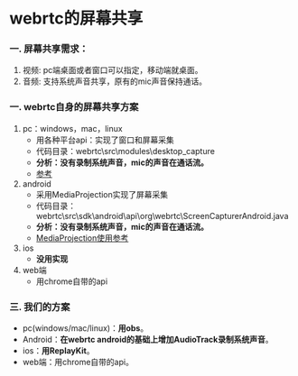 # webrtc的屏幕共享

### 一. 屏幕共享需求：
1. 视频: pc端桌面或者窗口可以指定，移动端就桌面。
2. 音频: 支持系统声音共享，原有的mic声音保持通话。

### 一. webrtc自身的屏幕共享方案

1. pc：windows，mac，linux
   - 用各种平台api：实现了窗口和屏幕采集
   - 代码目录：webrtc\src\modules\desktop_capture
   - **分析：没有录制系统声音，mic的声音在通话流。**
   - [参考](https://blog.csdn.net/zhangpeng_linux/article/details/85858475)
2. android
    - 采用MediaProjection实现了屏幕采集
    - 代码目录：webrtc\src\sdk\android\api\org\webrtc\ScreenCapturerAndroid.java
    - **分析：没有录制系统声音，mic的声音在通话流。**
    - [MediaProjection使用参考](https://www.itxm.cn/post/23918.html)
3. ios
    - **没用实现**
4. web端
    - 用chrome自带的api

### 三. 我们的方案
- pc(windows/mac/linux)：**用obs**。
- Android：**在webrtc android的基础上增加AudioTrack录制系统声音**。
- ios：**用ReplayKit**。
- web端：用chrome自带的api。
